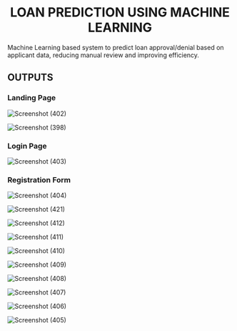 <h1 align='center'> LOAN PREDICTION USING MACHINE LEARNING </h1>
Machine Learning based system to predict loan approval/denial based on applicant data, reducing manual review and improving efficiency.

## OUTPUTS

### Landing Page


![Screenshot (402)](https://github.com/AtharvaIngale/Loan-Prediction-System/assets/94461630/2ab0d41e-2637-45c3-9098-8e579e887265)

![Screenshot (398)](https://github.com/AtharvaIngale/Loan-Prediction-System/assets/94461630/ffdeb75a-f70b-458e-a705-c1d7c7e9c458)

### Login Page

![Screenshot (403)](https://github.com/AtharvaIngale/Loan-Prediction-System/assets/94461630/b467d56b-8cda-43cb-8691-33f942f564ec)

### Registration Form

![Screenshot (404)](https://github.com/AtharvaIngale/Loan-Prediction-System/assets/94461630/1b1d6234-be25-4b5d-871a-5fbcf961b661)

![Screenshot (421)](https://github.com/AtharvaIngale/Loan-Prediction-System/assets/94461630/026d56d6-f49f-49a5-9763-12f56b478562)

![Screenshot (412)](https://github.com/AtharvaIngale/Loan-Prediction-System/assets/94461630/92573a28-9ace-43eb-bcb6-4a7a4a33f866)

![Screenshot (411)](https://github.com/AtharvaIngale/Loan-Prediction-System/assets/94461630/6b1d083a-e07e-4fcd-901c-0d2538d78056)

![Screenshot (410)](https://github.com/AtharvaIngale/Loan-Prediction-System/assets/94461630/b1380d33-8f3d-4b78-a87a-17df741b2575)

![Screenshot (409)](https://github.com/AtharvaIngale/Loan-Prediction-System/assets/94461630/2a8983b3-f90b-45f7-a5f5-65cd35220c2f)

![Screenshot (408)](https://github.com/AtharvaIngale/Loan-Prediction-System/assets/94461630/aad7b391-438b-499b-9038-75c104df390a)

![Screenshot (407)](https://github.com/AtharvaIngale/Loan-Prediction-System/assets/94461630/837306d3-9cc8-4d0f-a579-10e5d7bb9278)

![Screenshot (406)](https://github.com/AtharvaIngale/Loan-Prediction-System/assets/94461630/42865090-3860-4d08-b4e2-5b81386502c8)

![Screenshot (405)](https://github.com/AtharvaIngale/Loan-Prediction-System/assets/94461630/e78a5179-4e81-45ae-90bf-e48891406294)



